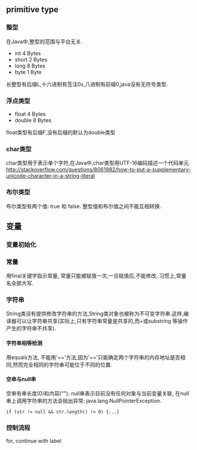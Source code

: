 ## primitive type

###   整型

在Java中,整型的范围与平台无关.

+   int  4 Bytes
+   short 2 Bytes
+   long  8 Bytes
+   byte  1 Byte

长整型有后缀L,十六进制有签注0x,八进制有前缀0,java没有无符号类型.

### 浮点类型

+   float 4 Bytes
+   double 8 Bytes

float类型有后缀F,没有后缀的默认为double类型

### char类型

char类型用于表示单个字符,在Java中,char类型用UTF-16编码描述一个代码单元.
http://stackoverflow.com/questions/8061982/how-to-put-a-supplementary-unicode-character-in-a-string-literal

### 布尔类型

布尔类型有两个值: true 和 false. 整型值和布尔值之间不能互相转换.

## 变量

### 变量初始化

### 常量

用final关键字指示常量, 常量只能被赋值一次,一旦赋值后,不能修改, 习惯上,常量名全部大写.


### 字符串

String类没有提供修改字符串的方法,String类对象也被称为不可变字符串.这样,编译器可以让字符串共享(实际上,只有字符串常量是共享的,而+或substring
等操作产生的字符串不共享).

#### 字符串相等检测

用equals方法, 不能用'=='方法,因为'=='只能确定两个字符串的内存地址是否相同,然而完全相同的字符串可能位于不同的位置.

#### 空串与null串
空串有串长度(0)和内容(""); null串表示目前没有任何对象与当前变量关联, 在null串上调用字符串的方法会抛出异常: java.lang.NullPointerException.

```
if (str != null && str.length() != 0) {...}
```

### 控制流程

for, continue with label